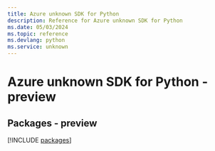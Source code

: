 ```yaml
---
title: Azure unknown SDK for Python
description: Reference for Azure unknown SDK for Python
ms.date: 05/03/2024
ms.topic: reference
ms.devlang: python
ms.service: unknown
---
```

# Azure unknown SDK for Python - preview
## Packages - preview
[!INCLUDE [packages](unknown-index.md)]